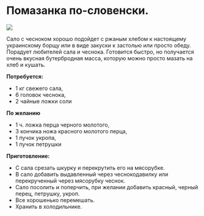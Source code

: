 # Помазанка по-словенски.
![](/images/Kulinar/Salad/pomazanka_po_slovenski.jpg)

Сало с чесноком хорошо подойдет с ржаным хлебом к настоящему украинскому борщу или в виде закуски к застолью или просто обеду. Порадует любителей сала и чеснока. Готовится быстро, но получается очень вкусная бутербродная масса, которую можно просто мазать на хлеб и кушать.

**Потребуется:**

- 1 кг свежего сала,
- 6 головок чеснока,
- 2 чайные ложки соли

**По желанию**

- 1 ч. ложка перца черного молотого,
- 3 кончика ножа красного молотого перца,
- 1 пучок укропа,
- 1 пучок петрушки

**Приготовление:**

- С сала срезать шкурку и перекрутить его на мясорубке.
- В сало добавить выдавленный через чеснокодавилку или перекрученный через мясорубку чеснок.
- Сало посолить и поперчить, при желании добавить красный, черный перец, петрушку, укроп.
- Все хорошенько перемешать.
- Хранить в холодильнике. 

